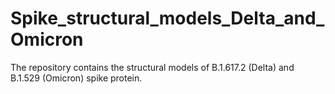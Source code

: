 # Spike_structural_models_Delta_and_Omicron

The repository contains the structural models of B.1.617.2 (Delta) and B.1.529 (Omicron) spike protein.
